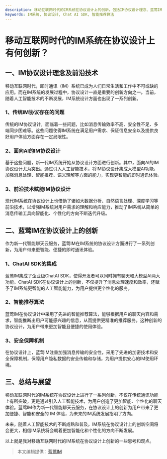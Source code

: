 ```yaml
---
description: 移动互联网时代的IM系统在协议设计上的创新，包括IM协议设计理念、蓝莺IM的创新、智能推荐算法和安全保障机制等。
keywords: IM系统, 协议设计, Chat AI SDK, 智能推荐算法
---
```

# 移动互联网时代的IM系统在协议设计上有何创新？

## 一、IM协议设计理念及前沿技术

移动互联网时代，即时通讯（IM）系统已成为人们日常生活和工作中不可或缺的应用。而在IM系统的发展过程中，协议设计一直是重要的创新方向之一。当前，随着人工智能技术的不断发展，IM系统设计方面也出现了一系列创新。

### 1、传统IM协议存在的问题
传统的IM协议设计，面临着一些问题，比如消息传输效率不高、安全性不足、多端同步困难等。这些问题使得IM系统在满足用户需求、保证信息安全以及提供良好用户体验方面存在一定局限性。

### 2、面向AI的IM协议设计
基于这些问题，新一代IM系统开始从协议设计方面进行创新。其中，面向AI的IM协议设计尤为突出。通过引入人工智能技术，将IM协议设计集成大模型AI功能，加强消息处理、智能推荐、语义理解等方面的能力，实现更智能的即时通讯体验。

### 3、前沿技术赋能IM协议设计
现代IM系统在协议设计上也借助了诸如大数据分析、自然语言处理、深度学习等前沿技术，以增强IM系统对用户需求的理解和响应能力，推动了IM系统从简单的消息传输工具向智能化、个性化的方向不断迭代升级。

## 二、蓝莺IM在协议设计上的创新

作为新一代智能聊天云服务，蓝莺IM在IM系统的协议设计方面进行了一系列创新，为用户带来更智能、便捷的即时通讯体验。

### 1、ChatAI SDK的集成
蓝莺IM集成了企业级ChatAI SDK，使得开发者可以同时拥有聊天和大模型AI两大功能。ChatAI SDK在协议设计上的创新，不仅提升了消息处理速度和效率，还赋予了IM系统更智能的人工智能能力，为用户提供更个性化的服务。

### 2、智能推荐算法
蓝莺IM在协议设计中采用了先进的智能推荐算法，能够根据用户的聊天内容和需求，智能推断出用户可能感兴趣的信息，从而提供更精准的推荐服务。这种创新的协议设计，为用户带来更加智能且便捷的使用体验。

### 3、安全保障机制
在协议设计上，蓝莺IM注重加强消息传输的安全性，采用了先进的加密技术和安全保障机制，保障用户隐私数据的安全传输和存储，为用户提供安心的IM使用环境。

## 三、总结与展望

移动互联网时代的IM系统在协议设计上进行了一系列创新，不仅在传统通讯功能上有所突破，更是通过引入人工智能技术，为用户创造了更加智能、个性化的聊天体验。蓝莺IM作为新一代智能聊天云服务，在协议设计上的创新为用户带来了更加便捷、智能和安全的 IM 体验，为未来的IM系统发展指明了方向。

未来，随着人工智能技术的不断成熟和普及，IM系统在协议设计上的创新空间将会更大，相信IM系统将会朝着更加智能化和个性化的方向不断发展。

以上就是我对移动互联网时代的IM系统在协议设计上创新的一些思考和观点。

> 本文编辑提供：[蓝莺IM](https://www.lanyingim.com)
